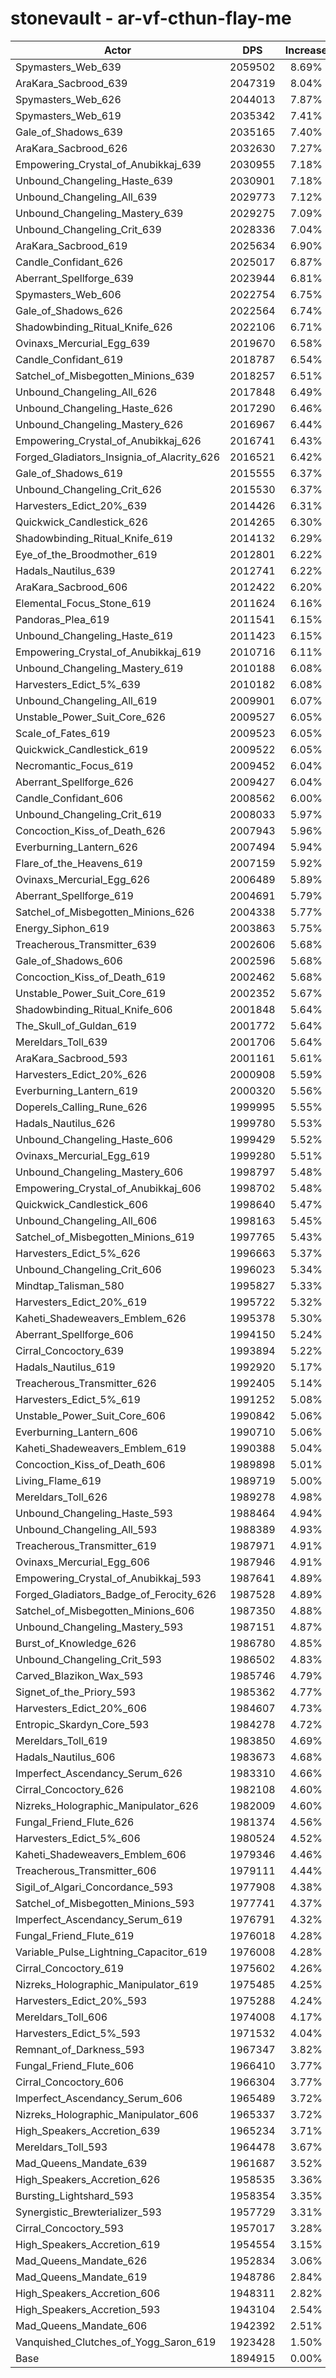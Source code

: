 # stonevault - ar-vf-cthun-flay-me
| Actor | DPS | Increase |
|---|:---:|:---:|
|Spymasters_Web_639|2059502|8.69%|
|AraKara_Sacbrood_639|2047319|8.04%|
|Spymasters_Web_626|2044013|7.87%|
|Spymasters_Web_619|2035342|7.41%|
|Gale_of_Shadows_639|2035165|7.40%|
|AraKara_Sacbrood_626|2032630|7.27%|
|Empowering_Crystal_of_Anubikkaj_639|2030955|7.18%|
|Unbound_Changeling_Haste_639|2030901|7.18%|
|Unbound_Changeling_All_639|2029773|7.12%|
|Unbound_Changeling_Mastery_639|2029275|7.09%|
|Unbound_Changeling_Crit_639|2028336|7.04%|
|AraKara_Sacbrood_619|2025634|6.90%|
|Candle_Confidant_626|2025017|6.87%|
|Aberrant_Spellforge_639|2023944|6.81%|
|Spymasters_Web_606|2022754|6.75%|
|Gale_of_Shadows_626|2022564|6.74%|
|Shadowbinding_Ritual_Knife_626|2022106|6.71%|
|Ovinaxs_Mercurial_Egg_639|2019670|6.58%|
|Candle_Confidant_619|2018787|6.54%|
|Satchel_of_Misbegotten_Minions_639|2018257|6.51%|
|Unbound_Changeling_All_626|2017848|6.49%|
|Unbound_Changeling_Haste_626|2017290|6.46%|
|Unbound_Changeling_Mastery_626|2016967|6.44%|
|Empowering_Crystal_of_Anubikkaj_626|2016741|6.43%|
|Forged_Gladiators_Insignia_of_Alacrity_626|2016521|6.42%|
|Gale_of_Shadows_619|2015555|6.37%|
|Unbound_Changeling_Crit_626|2015530|6.37%|
|Harvesters_Edict_20%_639|2014426|6.31%|
|Quickwick_Candlestick_626|2014265|6.30%|
|Shadowbinding_Ritual_Knife_619|2014132|6.29%|
|Eye_of_the_Broodmother_619|2012801|6.22%|
|Hadals_Nautilus_639|2012741|6.22%|
|AraKara_Sacbrood_606|2012422|6.20%|
|Elemental_Focus_Stone_619|2011624|6.16%|
|Pandoras_Plea_619|2011541|6.15%|
|Unbound_Changeling_Haste_619|2011423|6.15%|
|Empowering_Crystal_of_Anubikkaj_619|2010716|6.11%|
|Unbound_Changeling_Mastery_619|2010188|6.08%|
|Harvesters_Edict_5%_639|2010182|6.08%|
|Unbound_Changeling_All_619|2009901|6.07%|
|Unstable_Power_Suit_Core_626|2009527|6.05%|
|Scale_of_Fates_619|2009523|6.05%|
|Quickwick_Candlestick_619|2009522|6.05%|
|Necromantic_Focus_619|2009452|6.04%|
|Aberrant_Spellforge_626|2009427|6.04%|
|Candle_Confidant_606|2008562|6.00%|
|Unbound_Changeling_Crit_619|2008033|5.97%|
|Concoction_Kiss_of_Death_626|2007943|5.96%|
|Everburning_Lantern_626|2007494|5.94%|
|Flare_of_the_Heavens_619|2007159|5.92%|
|Ovinaxs_Mercurial_Egg_626|2006489|5.89%|
|Aberrant_Spellforge_619|2004691|5.79%|
|Satchel_of_Misbegotten_Minions_626|2004338|5.77%|
|Energy_Siphon_619|2003863|5.75%|
|Treacherous_Transmitter_639|2002606|5.68%|
|Gale_of_Shadows_606|2002596|5.68%|
|Concoction_Kiss_of_Death_619|2002462|5.68%|
|Unstable_Power_Suit_Core_619|2002352|5.67%|
|Shadowbinding_Ritual_Knife_606|2001848|5.64%|
|The_Skull_of_Guldan_619|2001772|5.64%|
|Mereldars_Toll_639|2001706|5.64%|
|AraKara_Sacbrood_593|2001161|5.61%|
|Harvesters_Edict_20%_626|2000908|5.59%|
|Everburning_Lantern_619|2000320|5.56%|
|Doperels_Calling_Rune_626|1999995|5.55%|
|Hadals_Nautilus_626|1999780|5.53%|
|Unbound_Changeling_Haste_606|1999429|5.52%|
|Ovinaxs_Mercurial_Egg_619|1999280|5.51%|
|Unbound_Changeling_Mastery_606|1998797|5.48%|
|Empowering_Crystal_of_Anubikkaj_606|1998702|5.48%|
|Quickwick_Candlestick_606|1998640|5.47%|
|Unbound_Changeling_All_606|1998163|5.45%|
|Satchel_of_Misbegotten_Minions_619|1997765|5.43%|
|Harvesters_Edict_5%_626|1996663|5.37%|
|Unbound_Changeling_Crit_606|1996023|5.34%|
|Mindtap_Talisman_580|1995827|5.33%|
|Harvesters_Edict_20%_619|1995722|5.32%|
|Kaheti_Shadeweavers_Emblem_626|1995378|5.30%|
|Aberrant_Spellforge_606|1994150|5.24%|
|Cirral_Concoctory_639|1993894|5.22%|
|Hadals_Nautilus_619|1992920|5.17%|
|Treacherous_Transmitter_626|1992405|5.14%|
|Harvesters_Edict_5%_619|1991252|5.08%|
|Unstable_Power_Suit_Core_606|1990842|5.06%|
|Everburning_Lantern_606|1990710|5.06%|
|Kaheti_Shadeweavers_Emblem_619|1990388|5.04%|
|Concoction_Kiss_of_Death_606|1989898|5.01%|
|Living_Flame_619|1989719|5.00%|
|Mereldars_Toll_626|1989278|4.98%|
|Unbound_Changeling_Haste_593|1988464|4.94%|
|Unbound_Changeling_All_593|1988389|4.93%|
|Treacherous_Transmitter_619|1987971|4.91%|
|Ovinaxs_Mercurial_Egg_606|1987946|4.91%|
|Empowering_Crystal_of_Anubikkaj_593|1987641|4.89%|
|Forged_Gladiators_Badge_of_Ferocity_626|1987528|4.89%|
|Satchel_of_Misbegotten_Minions_606|1987350|4.88%|
|Unbound_Changeling_Mastery_593|1987151|4.87%|
|Burst_of_Knowledge_626|1986780|4.85%|
|Unbound_Changeling_Crit_593|1986502|4.83%|
|Carved_Blazikon_Wax_593|1985746|4.79%|
|Signet_of_the_Priory_593|1985362|4.77%|
|Harvesters_Edict_20%_606|1984607|4.73%|
|Entropic_Skardyn_Core_593|1984278|4.72%|
|Mereldars_Toll_619|1983850|4.69%|
|Hadals_Nautilus_606|1983673|4.68%|
|Imperfect_Ascendancy_Serum_626|1983310|4.66%|
|Cirral_Concoctory_626|1982108|4.60%|
|Nizreks_Holographic_Manipulator_626|1982009|4.60%|
|Fungal_Friend_Flute_626|1981374|4.56%|
|Harvesters_Edict_5%_606|1980524|4.52%|
|Kaheti_Shadeweavers_Emblem_606|1979346|4.46%|
|Treacherous_Transmitter_606|1979111|4.44%|
|Sigil_of_Algari_Concordance_593|1977908|4.38%|
|Satchel_of_Misbegotten_Minions_593|1977741|4.37%|
|Imperfect_Ascendancy_Serum_619|1976791|4.32%|
|Fungal_Friend_Flute_619|1976018|4.28%|
|Variable_Pulse_Lightning_Capacitor_619|1976008|4.28%|
|Cirral_Concoctory_619|1975602|4.26%|
|Nizreks_Holographic_Manipulator_619|1975485|4.25%|
|Harvesters_Edict_20%_593|1975288|4.24%|
|Mereldars_Toll_606|1974008|4.17%|
|Harvesters_Edict_5%_593|1971532|4.04%|
|Remnant_of_Darkness_593|1967347|3.82%|
|Fungal_Friend_Flute_606|1966410|3.77%|
|Cirral_Concoctory_606|1966304|3.77%|
|Imperfect_Ascendancy_Serum_606|1965489|3.72%|
|Nizreks_Holographic_Manipulator_606|1965337|3.72%|
|High_Speakers_Accretion_639|1965234|3.71%|
|Mereldars_Toll_593|1964478|3.67%|
|Mad_Queens_Mandate_639|1961687|3.52%|
|High_Speakers_Accretion_626|1958535|3.36%|
|Bursting_Lightshard_593|1958354|3.35%|
|Synergistic_Brewterializer_593|1957729|3.31%|
|Cirral_Concoctory_593|1957017|3.28%|
|High_Speakers_Accretion_619|1954554|3.15%|
|Mad_Queens_Mandate_626|1952834|3.06%|
|Mad_Queens_Mandate_619|1948786|2.84%|
|High_Speakers_Accretion_606|1948311|2.82%|
|High_Speakers_Accretion_593|1943104|2.54%|
|Mad_Queens_Mandate_606|1942392|2.51%|
|Vanquished_Clutches_of_Yogg_Saron_619|1923428|1.50%|
|Base|1894915|0.00%|
